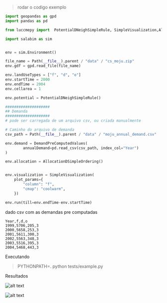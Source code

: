 
> rodar o codigo exemplo

~~~python
import geopandas as gpd
import pandas as pd

from luccmepy import  PotentialDNeighSimpleRule, SimpleVisualization,AllocationDSimpleOrdering, DemandPreComputedValues

import salabim as sim


env = sim.Environment()

file_name = Path(__file__).parent / "data" / "cs_moju.zip"
env.gdf = gpd.read_file(file_name)

env.landUseTypes = ["f", "d", "o"]
env.startTime = 2000
env.endTime = 2004 
env.cellarea = 1

env.potential = PotentialDNeighSimpleRule()

####################
## Demanda
####################
# pode ser carregada de um arquivo csv, ou criada manualmente

# Caminho do arquivo de demanda
csv_path = Path(__file__).parent / "data" / "moju_annual_demand.csv" 

env.demand = DemandPreComputedValues(
        annualDemand=pd.read_csv(csv_path, index_col="Year")
)

env.allocation = AllocationDSimpleOrdering()


env.visualization = SimpleVisualization(
    plot_params={
        "column": "f",
        "cmap": "coolwarm",
    })

env.run(till=env.endTime-env.startTime)

~~~

dado csv com as demandas pre computadas

~~~csv
Year,f,d,o
1999,5706,205,3
2000,5658,253,3
2001,5611,300,3
2002,5563,348,3
2003,5516,395,3
2004,5468,443,3
~~~

Executando

> PYTHONPATH=. python tests/example.py

Resultados

![alt text](doc/image-1.png)

![alt text](doc/image.png)
